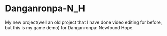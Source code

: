 # Danganronpa-N_H
My new project(well an old project that I have done video editing for before, but this is my game demo) for Danganronpa: Newfound Hope. 

